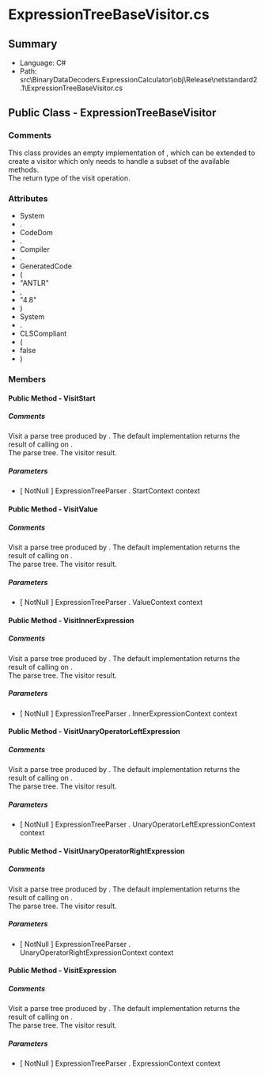 ﻿# ExpressionTreeBaseVisitor.cs

## Summary

* Language: C#
* Path: src\BinaryDataDecoders.ExpressionCalculator\obj\Release\netstandard2.1\ExpressionTreeBaseVisitor.cs

## Public Class - ExpressionTreeBaseVisitor

### Comments

 <summary>
 This class provides an empty implementation of <seecref="IExpressionTreeVisitor{Result}"/>,
 which can be extended to create a visitor which only needs to handle a subset
 of the available methods.
 </summary>
 <typeparamname="Result">The return type of the visit operation.</typeparam>

### Attributes

 - System
 - .
 - CodeDom
 - .
 - Compiler
 - .
 - GeneratedCode
 - (
 - "ANTLR"
 - ,
 - "4.8"
 - )
 - System
 - .
 - CLSCompliant
 - (
 - false
 - )

### Members

#### Public Method - VisitStart

##### Comments

 <summary>
 Visit a parse tree produced by <seecref="ExpressionTreeParser.start"/>.
 <para>
 The default implementation returns the result of calling <seecref="AbstractParseTreeVisitor{Result}.VisitChildren(IRuleNode)"/>
 on <paramrefname="context"/>.
 </para>
 </summary>
 <paramname="context">The parse tree.</param>
 <return>The visitor result.</return>

#####  Parameters

 - [ NotNull ] ExpressionTreeParser . StartContext context 

#### Public Method - VisitValue

##### Comments

 <summary>
 Visit a parse tree produced by <seecref="ExpressionTreeParser.value"/>.
 <para>
 The default implementation returns the result of calling <seecref="AbstractParseTreeVisitor{Result}.VisitChildren(IRuleNode)"/>
 on <paramrefname="context"/>.
 </para>
 </summary>
 <paramname="context">The parse tree.</param>
 <return>The visitor result.</return>

#####  Parameters

 - [ NotNull ] ExpressionTreeParser . ValueContext context 

#### Public Method - VisitInnerExpression

##### Comments

 <summary>
 Visit a parse tree produced by <seecref="ExpressionTreeParser.innerExpression"/>.
 <para>
 The default implementation returns the result of calling <seecref="AbstractParseTreeVisitor{Result}.VisitChildren(IRuleNode)"/>
 on <paramrefname="context"/>.
 </para>
 </summary>
 <paramname="context">The parse tree.</param>
 <return>The visitor result.</return>

#####  Parameters

 - [ NotNull ] ExpressionTreeParser . InnerExpressionContext context 

#### Public Method - VisitUnaryOperatorLeftExpression

##### Comments

 <summary>
 Visit a parse tree produced by <seecref="ExpressionTreeParser.unaryOperatorLeftExpression"/>.
 <para>
 The default implementation returns the result of calling <seecref="AbstractParseTreeVisitor{Result}.VisitChildren(IRuleNode)"/>
 on <paramrefname="context"/>.
 </para>
 </summary>
 <paramname="context">The parse tree.</param>
 <return>The visitor result.</return>

#####  Parameters

 - [ NotNull ] ExpressionTreeParser . UnaryOperatorLeftExpressionContext context 

#### Public Method - VisitUnaryOperatorRightExpression

##### Comments

 <summary>
 Visit a parse tree produced by <seecref="ExpressionTreeParser.unaryOperatorRightExpression"/>.
 <para>
 The default implementation returns the result of calling <seecref="AbstractParseTreeVisitor{Result}.VisitChildren(IRuleNode)"/>
 on <paramrefname="context"/>.
 </para>
 </summary>
 <paramname="context">The parse tree.</param>
 <return>The visitor result.</return>

#####  Parameters

 - [ NotNull ] ExpressionTreeParser . UnaryOperatorRightExpressionContext context 

#### Public Method - VisitExpression

##### Comments

 <summary>
 Visit a parse tree produced by <seecref="ExpressionTreeParser.expression"/>.
 <para>
 The default implementation returns the result of calling <seecref="AbstractParseTreeVisitor{Result}.VisitChildren(IRuleNode)"/>
 on <paramrefname="context"/>.
 </para>
 </summary>
 <paramname="context">The parse tree.</param>
 <return>The visitor result.</return>

#####  Parameters

 - [ NotNull ] ExpressionTreeParser . ExpressionContext context 

